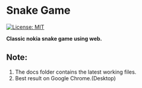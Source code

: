 # Snake Game

[![License: MIT](https://img.shields.io/badge/License-MIT-yellow.svg)](LICENSE.MD)

**Classic nokia snake game using web.**

## Note:

1. The docs folder contains the latest working files.
2. Best result on Google Chrome.(Desktop)
